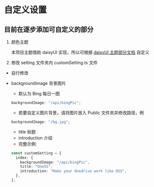 # 自定义设置

## 目前在逐步添加可自定义的部分

1. 颜色主题

   本项目主题借助 daisyUI 实现，所以可根据 [daisyUI 主题部分文档](https://daisyui.com/docs/themes/) 自定义

2. 修改 setting 文件夹内 customSetting.ts 文件

- 自行修改
- backgroundImage 背景图片

    - 默认为 Bing 每日一图

  ```ts
  backgroundImage: "/api/bingPic";
  ```

    - 若要自定义图片背景，请将图片放入 Public 文件夹并修改路径，例

  ```ts
  backgroundImage: "/bg.jpg";
  ```

    - title 标题
    - introduction 介绍
    - 完整示例:

  ```ts
  const customSetting = {
    index: {
      backgroundImage: "/api/bingPic",
      title: "OneSS",
      introduction: "Make your Onedrive work like OSS",
    },
  };
  ```